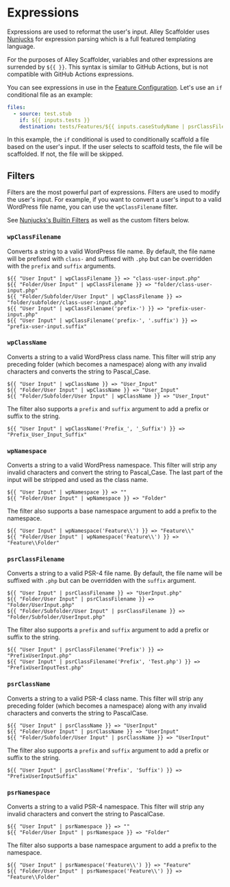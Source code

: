 # Expressions

Expressions are used to reformat the user's input. Alley Scaffolder uses
[Nunjucks](https://mozilla.github.io/nunjucks/) for expression parsing which is a
full featured templating language.

For the purposes of Alley Scaffolder, variables and other expressions are
surrended by `${{ }}`. This syntax is similar to GitHub Actions, but is not
compatible with GitHub Actions expressions.

You can see expressions in use in the [Feature Configuration](./2-features.md).
Let's use an `if` conditional file as an example:

```yaml
files:
  - source: test.stub
	if: ${{ inputs.tests }}
	destination: tests/Features/${{ inputs.caseStudyName | psrClassFilename('', 'Test.php') }}
```

In this example, the `if` conditional is used to conditionally scaffold a file
based on the user's input. If the user selects to scaffold tests, the file will
be scaffolded. If not, the file will be skipped.

## Filters

Filters are the most powerful part of expressions. Filters are used to modify
the user's input. For example, if you want to convert a user's input to a
valid WordPress file name, you can use the `wpClassFilename` filter.

See
[Nunjucks's Builtin Filters](https://mozilla.github.io/nunjucks/templating.html#builtin-filters)
as well as the custom filters below.

### `wpClassFilename`

Converts a string to a valid WordPress file name. By default, the file name will
be prefixed with `class-` and suffixed with `.php` but can be overridden with
the `prefix` and `suffix` arguments.

```
${{ "User Input" | wpClassFilename }} => "class-user-input.php"
${{ "Folder/User Input" | wpClassFilename }} => "folder/class-user-input.php"
${{ "Folder/Subfolder/User Input" | wpClassFilename }} => "folder/subfolder/class-user-input.php"
${{ "User Input" | wpClassFilename('prefix-') }} => "prefix-user-input.php"
${{ "User Input" | wpClassFilename('prefix-', '.suffix') }} => "prefix-user-input.suffix"
```

### `wpClassName`

Converts a string to a valid WordPress class name. This filter will strip any
preceding folder (which becomes a namespace) along with any invalid characters
and converts the string to Pascal_Case.

```
${{ "User Input" | wpClassName }} => "User_Input"
${{ "Folder/User Input" | wpClassName }} => "User_Input"
${{ "Folder/Subfolder/User Input" | wpClassName }} => "User_Input"
```

The filter also supports a `prefix` and `suffix` argument to add a prefix or
suffix to the string.

```
${{ "User Input" | wpClassName('Prefix_', '_Suffix') }} => "Prefix_User_Input_Suffix"
```

### `wpNamespace`

Converts a string to a valid WordPress namespace. This filter will strip any
invalid characters and convert the string to Pascal_Case. The last part of the input will be stripped and used as the class name.

```
${{ "User Input" | wpNamespace }} => ""
${{ "Folder/User Input" | wpNamespace }} => "Folder"
```

The filter also supports a base namespace argument to add a prefix to the
namespace.

```
${{ "User Input" | wpNamespace('Feature\\') }} => "Feature\\"
${{ "Folder/User Input" | wpNamespace('Feature\\') }} => "Feature\\Folder"
```

### `psrClassFilename`

Converts a string to a valid PSR-4 file name. By default, the file name will be
suffixed with `.php` but can be overridden with the `suffix` argument.

```
${{ "User Input" | psrClassFilename }} => "UserInput.php"
${{ "Folder/User Input" | psrClassFilename }} => "Folder/UserInput.php"
${{ "Folder/Subfolder/User Input" | psrClassFilename }} => "Folder/Subfolder/UserInput.php"
```

The filter also supports a `prefix` and `suffix` argument to add a prefix or
suffix to the string.

```
${{ "User Input" | psrClassFilename('Prefix') }} => "PrefixUserInput.php"
${{ "User Input" | psrClassFilename('Prefix', 'Test.php') }} => "PrefixUserInputTest.php"
```

### `psrClassName`

Converts a string to a valid PSR-4 class name. This filter will strip any
preceding folder (which becomes a namespace) along with any invalid characters
and converts the string to PascalCase.

```
${{ "User Input" | psrClassName }} => "UserInput"
${{ "Folder/User Input" | psrClassName }} => "UserInput"
${{ "Folder/Subfolder/User Input" | psrClassName }} => "UserInput"
```

The filter also supports a `prefix` and `suffix` argument to add a prefix or
suffix to the string.

```
${{ "User Input" | psrClassName('Prefix', 'Suffix') }} => "PrefixUserInputSuffix"
```

### `psrNamespace`

Converts a string to a valid PSR-4 namespace. This filter will strip any
invalid characters and convert the string to PascalCase.

```
${{ "User Input" | psrNamespace }} => ""
${{ "Folder/User Input" | psrNamespace }} => "Folder"
```

The filter also supports a base namespace argument to add a prefix to the
namespace.

```
${{ "User Input" | psrNamespace('Feature\\') }} => "Feature"
${{ "Folder/User Input" | psrNamespace('Feature\\') }} => "Feature\\Folder"
```
